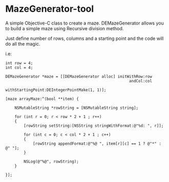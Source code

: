 MazeGenerator-tool
==================

A simple Objective-C class to create a maze. DEMazeGenerator allows you to build a simple maze using Recursive division method. 

Just define number of rows, columns and a starting point and the code will do all the magic.

i.e:

    int row = 4;
    int col = 4;
    
    DEMazeGenerator *maze = [[DEMazeGenerator alloc] initWithRow:row 
                                                          andCol:col 
                                               withStartingPoint:DEIntegerPointMake(1, 1)];
    
    [maze arrayMaze:^(bool **item) {
        
        NSMutableString *rowString = [NSMutableString string];
                    
        for (int r = 0; r < row * 2 + 1 ; r++)
        {
            [rowString setString:[NSString stringWithFormat:@"%d: ", r]];
            
            for (int c = 0; c < col * 2 + 1 ; c++)
            {
                [rowString appendFormat:@"%@ ", item[r][c] == 1 ? @"*" : @" "];
            }
            
            NSLog(@"%@", rowString);
        }

    }];
